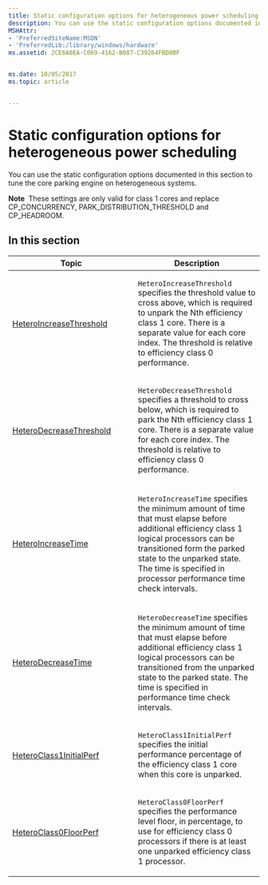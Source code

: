 ```yaml
---
title: Static configuration options for heterogeneous power scheduling
description: You can use the static configuration options documented in this section to tune the core parking engine on heterogeneous systems.Note  These settings are only valid for class 1 cores and replace CP\_CONCURRENCY, PARK\_DISTRIBUTION\_THRESHOLD and CP\_HEADROOM.  .
MSHAttr:
- 'PreferredSiteName:MSDN'
- 'PreferredLib:/library/windows/hardware'
ms.assetid: 2CE6A0EA-C069-4162-B087-C39264FBD8BF


ms.date: 10/05/2017
ms.topic: article


---
```


# Static configuration options for heterogeneous power scheduling


You can use the static configuration options documented in this section to tune the core parking engine on heterogeneous systems.

**Note**  These settings are only valid for class 1 cores and replace CP\_CONCURRENCY, PARK\_DISTRIBUTION\_THRESHOLD and CP\_HEADROOM.

 

## <span id="in_this_section"></span>In this section


<table>
<colgroup>
<col width="50%" />
<col width="50%" />
</colgroup>
<thead>
<tr class="header">
<th>Topic</th>
<th>Description</th>
</tr>
</thead>
<tbody>
<tr class="odd">
<td><p><a href="configuration-for-hetero-power-scheduling-heteroincreasethreshold.md" data-raw-source="[HeteroIncreaseThreshold](configuration-for-hetero-power-scheduling-heteroincreasethreshold.md)">HeteroIncreaseThreshold</a></p></td>
<td><p><code>HeteroIncreaseThreshold</code> specifies the threshold value to cross above, which is required to unpark the Nth efficiency class 1 core. There is a separate value for each core index. The threshold is relative to efficiency class 0 performance.</p></td>
</tr>
<tr class="even">
<td><p><a href="configuration-for-hetero-power-scheduling-heterodecreasethreshold.md" data-raw-source="[HeteroDecreaseThreshold](configuration-for-hetero-power-scheduling-heterodecreasethreshold.md)">HeteroDecreaseThreshold</a></p></td>
<td><p><code>HeteroDecreaseThreshold</code> specifies a threshold to cross below, which is required to park the Nth efficiency class 1 core. There is a separate value for each core index. The threshold is relative to efficiency class 0 performance.</p></td>
</tr>
<tr class="odd">
<td><p><a href="configuration-for-hetero-power-scheduling-heteroincreasetime.md" data-raw-source="[HeteroIncreaseTime](configuration-for-hetero-power-scheduling-heteroincreasetime.md)">HeteroIncreaseTime</a></p></td>
<td><p><code>HeteroIncreaseTime</code> specifies the minimum amount of time that must elapse before additional efficiency class 1 logical processors can be transitioned form the parked state to the unparked state. The time is specified in processor performance time check intervals.</p></td>
</tr>
<tr class="even">
<td><p><a href="configuration-for-hetero-power-scheduling-heterodecreasetime.md" data-raw-source="[HeteroDecreaseTime](configuration-for-hetero-power-scheduling-heterodecreasetime.md)">HeteroDecreaseTime</a></p></td>
<td><p><code>HeteroDecreaseTime</code> specifies the minimum amount of time that must elapse before additional efficiency class 1 logical processors can be transitioned from the unparked state to the parked state. The time is specified in performance time check intervals.</p></td>
</tr>
<tr class="odd">
<td><p><a href="configuration-for-hetero-power-scheduling-heteroclass1initialperf.md" data-raw-source="[HeteroClass1InitialPerf](configuration-for-hetero-power-scheduling-heteroclass1initialperf.md)">HeteroClass1InitialPerf</a></p></td>
<td><p><code>HeteroClass1InitialPerf</code> specifies the initial performance percentage of the efficiency class 1 core when this core is unparked.</p></td>
</tr>
<tr class="even">
<td><p><a href="configuration-for-hetero-power-scheduling-heteroclass0floorperf.md" data-raw-source="[HeteroClass0FloorPerf](configuration-for-hetero-power-scheduling-heteroclass0floorperf.md)">HeteroClass0FloorPerf</a></p></td>
<td><p><code>HeteroClass0FloorPerf</code> specifies the performance level floor, in percentage, to use for efficiency class 0 processors if there is at least one unparked efficiency class 1 processor.</p></td>
</tr>
</tbody>
</table>
